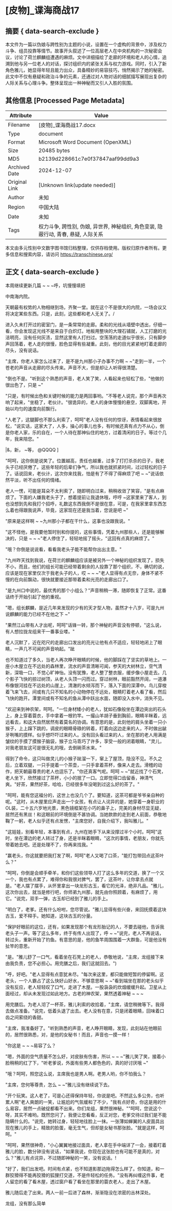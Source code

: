 # [皮物]_谍海商战17



## 摘要  { data-search-exclude }

<!-- tcd_abstract -->
本文件为一篇以伪娘与跨性别为主题的小说，设置在一个虚构的背景中，涉及权力斗争、组员投靠等情节。故事开头叙述了一位高层老人在中央机构的一次秘密会议，讨论了荷兰麒麟组遭遇的麻烦。文中详细描绘了走廊的环境和老人的心情，追溯到他与另一位老人的对话，探讨组织内的紧张关系与权力游戏。同时，引入了新角色雅儿，她显得年轻且能力出众，具备精妙的易容技巧，悄然揭示了她的秘密。此文中不仅有悬疑和政治斗争的元素，还通过对人物对话的细腻描写展现出复杂的人际关系与心理斗争。整体呈现出一种神秘而又引人入胜的氛围。

<!-- tcd_abstract_end -->

## 其他信息 [Processed Page Metadata]

| Attribute       | Value                                  |
|-----------------|----------------------------------------|
| Filename        | [皮物]_谍海商战17.docx                             |
| Type            | document                                 |
| Format          | Microsoft Word Document (OpenXML)                               |
| Size            | 20485 bytes                           |
| MD5             | b2139d228661c7e0f37847aaf99dd9a3                                  |
| Archived Date   | 2024-12-07                             |
| Original Link   | [Unknown link(update needed)]                         |
| Author          | 未知                               |
| Region          | 中国大陆                               |
| Date            | 未知                                 |
| Tags            | 权力斗争, 跨性别, 伪娘, 异世界, 神秘组织, 角色变装, 隐蔽行动, 青春, 悬疑, 人际关系                                 |

本文由多元性别中文数字图书馆归档整理，仅供存档使用。版权归原作者所有。更多信息和搜索内容，请访问 <https://transchinese.org/>


## 正文 { data-search-exclude }

<!-- tcd_main_text -->
本周继续更新几篇 ~ ~ ~呼，坑慢慢填把

中南海内院。

天朝最有权势的人物相继到场，齐聚一堂。就在这个不是很大的内院，一场会议又将决定某些东西。只是，此刻，这些都和老人无关了。/

进入久未打开过的密室门，是一条常常的走廊。柔和的光线从墙壁中透出，仔细一看，你会发现这光线不是来自于白炽灯。地板用整块的大理石铺就，人工打磨的光洁明亮，没有任何灰渍，显然这里有人打扫过。空荡荡的走道似乎很长，只有脚步声回荡着，老人走的很慢，脸色显得有些凝重。此刻，他的目光紧紧地盯着走廊的尽头，没有说话。

"主席，你老人家怎么过来了，是不是九州那小子办事不力啊 ~ ~"走到一半，一个苍老的声音从走廊的尽头传来。声音不大，但是却让人听得很清楚。

"倒也不是。"听到这个熟悉的声音，老人笑了笑，人看起来也轻松了些，"他做的很出色了，只是 ~"

"只是，有时候出色和关键时候的能力是两回事哟。"不等老人说完，那个声音再次响了起来，"坐稳了，老伙计。"很诡异的，老人的身体慢慢的悬空，双脚离地，开始以均匀的速度向前飘行。

"人老了，这腿脚也不那么利索了，呵呵"老人没有任何的惊讶，表情看起来很放松，"说实话，这家大了，人多，操心的事儿也多，有时候还真有点力不从心，倒是你老人家，乐的自在，一个人待在那神仙住的地方，过着清闲的日子。等过个几年，我来陪您。"

 |&，新， ~等， @QQQQ ]

"呵呵，这你倒是说笑了。位置越高，责任也越重，过多了打打杀杀的日子，我老头子已经厌倦了。这些年轻的后辈们争气，所以我也就抓紧时间，过过轻松的日子了。话说回来，老伙计，这次你来找我，怕是有了不得了得麻烦了吧 ~ ~"说话依然平淡，听不出任何的情绪。

老人一愣，可能是耳朵不太利索了，随即明白过来，稍稍收敛了笑容，"是有点麻烦了。下面的人嫌我老头子了，想着提前让我退休哦，哼哼 ~这家里来了客人，到也没想到先和我打个招呼，礼数这东西我倒不是很在意，可是，在我家里拿东西怎么着也得跟我说声，毕竟，这家现在还是我当着，您说是吧 ~"

"原来是这样啊 ~ ~九州那小子都在干什么，这事也没跟我说。"

"这不怪他，是我要他暂时别和你提的，这些事情，凭着九州那些人，还是能够解决的，只是 ~ ~ ~"老人停住了，轻轻地摇了摇头，"这回有点真的麻烦了。"

"哦？你倒是说说看，看看我老头子能不能帮你出出主意。"

"九州昨天找到我说，在荷兰的麒麟组应该是被另外一个神秘的组织发现了，损失不小，而且，他们的组长可能已经带着剩余的人投靠了那个组织，不，确切的说，应该是现在家里仅次于我老头子的人，哎 ~ ~ ~"老人显得有点无奈，身体不紧不慢的在向前飘动，很快就要接近那带着柔和光亮的走廊出口了。

"是九州口中说的，最优秀的那个小组么？"声音稍稍一滞，随即恢复了正常。这番话终于开始引起了他的重视。

"嗯，组长麒麟，是近几年来发现的少有的天才型人物，虽然才十八岁，可是九州说麒麟的能力已经不在他之下 ~"

"果然江山带有人才出呢，呵呵"话锋一转，那个神秘的声音没有停顿，"这么说，有人想拉拢龙组来干一番事业喽。"

老人沉默了，近在咫尺的走廊出口发出的亮光让他有点不适应，轻轻地闭上了眼睛，一声几不可闻的声音响起。"跐

也不知道过了多久，当老人再次睁开眼睛的时候，他的脚踩在了坚实的草地上。一座小木屋立在不远处的森林里，流水的声音清晰可闻，参天的大树林立，空气清新，深吸一口，不觉心旷神怡。没有犹豫，老人整了整衣服，缓步像小屋走去。几个影子飞快的掠过树顶，从老人头顶一闪而过。穿过树林，眼前豁然开阔，一道瀑布像银河挂在不远处的山崖上，清澈的水倾泻而下，落入下面的深潭中。鸟儿穿梭着飞来飞去，间或有几只不知名的小动物停在不远处，眼睛盯着老人看了看，然后飞快的跑开。潭里间或有不知名的鱼从潭中跃出水面，随即没入水中，消失不见。

"欢迎来到神农架，呵呵。"一位身材矮小的老人，犹如石像般坐在潭边突出的石头上，身上穿着蓑衣，手中拿着一根钓竿。一撮山羊胡子垂到胸前，眼睛半眯着，远远看去，和这大自然居然有着莫名的协调。有意思的是，此刻他的肩头坐着一只小猴子，上上蹿下跳的，调皮的眼睛骨碌的转着，盯着向这边走来的人，不时做出龇牙咧嘴的摸样。似乎想吓吓过来的人。没有回头看过来的人，坐在那的老人用满是皱纹的手摸了摸猴子脑袋，猴子立马乖巧了许多，享受一般的闭着眼睛，"灵儿，对我老朋友这可是很无礼的哦，去倒碗茶水来。"

得到了命令，这只叫做灵儿的小猴子跐溜一下，窜上了屋顶，隐没不见。不久之后，立着双腿，一只手提着一个茶壶，一只手拿着茶杯，像来人走去。滑稽的动作，把天朝最尊贵的老人也逗乐了。"你还真客气呢。呵呵 ~ ~"就近找了个石凳，老人坐下，欣然接过了茶杯，小小的抿了一口。立即觉得口齿留香，神清气爽。"好茶，果然好茶，哈哈，已经很多年没喝到过这么好的茶了。"

"呵呵，能有您这福分的，这世上也没几个了。要知道，这茶可都是爷爷亲自种的呢。"这时，从木屋里应声走出一个女孩，有点让人诧异的是，她穿着一身职业的OL装，二十五六岁地光景，黑色镜框架在小巧的鼻子上，完美的身材尽显无疑，居然还有黑丝！和这眼前的环境倒是不甚协调。当她款款的走到老人前面，恭敬地鞠了一躬，老人似乎还有点发愣，"主席您好，自我介绍下，我叫雅儿。"

"这娃娃，别看年轻，本事到有点，九州在她手下从来没撑过半个小时。呵呵"这时，坐在潭边的老人转过了身，还是半眯着眼睛，"这次的事情，老朋友，你就先带着她去吧。还是处理不了，你再来找我。"

"赢老头，你这就要把我打发了啊，呵呵"老人又喝了口茶，"能打包带回点这茶叶么？"

"呵呵，你倒是会顺手牵羊，和你们这些领导人打了这么多年的交道，换了一个又一个，我也有点累了，难得你和我很对脾气，罢了，这茶叶，让你拿去点就是。"老人摆了摆手，从怀里拿出一块龙形古玉，看它的光泽，绝非凡品。"雅儿，这次你出去，就当是修行吧，你师弟九州那，就先由你照顾着，有麻烦了，用它。"说完，双手一弹，古玉却已经到了雅儿的手上。

"明白了，老爹。还有什么吩咐，您尽管说。"雅儿显得有些兴奋，来回抚摸着这块古玉，爱不释手。她知道，这块古玉的分量。

"保护好眼前的这位，还有，如果发现那个有龙形胎记的人，不要去碰他，告诉我老头子一声。等了这么多年，终于有传人出现了，呼 ~ ~"说完，老人不再说话，转过头，重新开始了钓鱼。有意思的是，他的鱼竿周围围着一大群鱼，可是他没有扯竿的意思。

"是。"雅儿舒了一口气，看着坐在石凳上的老人，恭敬地说，"主席，龙组接下来由我负责，您不必担心。用完膳之后，我们这就回去。")

"呼，好吧。"老人显得有点意犹未尽。"每次来这里，都只能做短暂的停留啊。这老头，一个人霸占了这么快好山好水，不够意思啊 ~ ~"看到端坐在那的老头似乎没有反应，老人轻轻叹了口气，走进了木屋。一股袅袅的炊烟缓缓升起。卫星从上面经过，却从未发现过如此地方。古老的神农架，果然透着神秘 ~ ~ ~

用完膳后。为老人沏了一杯茶，雅儿利索的收拾着，"主席，请您稍微等下。我得去做点准备。"说完，低着头退了出去。老人没有在意，只是闭着眼睛，回味着口齿之间萦绕的香甜。

"主席，我准备好了。"听到熟悉的声音，老人睁开眼睛，发现，此刻站在他眼前的，居然很熟悉，对，是他的女秘书！而且，声音也一摸一样！

"你这是 ~ ~ ~易容了么？

"嗯，外面的空气质量不怎么好，对皮肤有伤害，所以 ~ ~ ~"雅儿笑了笑，接着小脸稍稍的红了下，"听老爹说，外面有些男人都色色的，真的好讨厌哦 ~"

"哦？呵呵，照您这么说，主席我也是男人啊。老男人哟，你不怕我么？

"主席，您何等尊贵，怎么 ~ ~"雅儿没有继续说下去。

"开个玩笑。这人老了，可是心还得保持年轻，你说是吧。不然这么多公务，也听累人啊"老人爽朗的一笑，让尴尬的气氛缓和了不少，"我有点好奇，你这是用的什么易容，居然一点破绽都看不出来。你们龙组，果然很神秘。""呵呵，您说这个呀，其实不难哟。既然您问了，我便让您看看，反正对您，老爹交待过我们是不能隐瞒什么的。"说完，她转过身，轻轻地往脸上一抹。一张薄如蝉翼的人皮面具出现在雅儿的手上，精致的脸蛋，毫无生气，但却是女秘书那张脸。"就是这样，呵呵。"

"呵呵，果然很神奇，"小心翼翼地接过面具，老人拿在手中端详了一会，接着盯着雅儿的脸，数分钟没有说话，"如果我说，你现在这张脸也有可能不是真的，对么？"雅儿有点诧异，不过随即神秘的一笑，没有说话。!

"好了，我们出发吧。时间有点紧，也不知道影那边拖得怎么样了。你知道，和一群狡猾得不能再狡猾的狐狸打交道，不是件轻松的任务。"没有再纠缠这件事，老人留恋的看了看木屋，透过窗户看了看坐在那里的蓑衣老人，走出了木屋。

雅儿随后走了出来。两人一前一后进了森林，渐渐隐没在浓密的丛林深处。

龙组，没有那么简单
<!-- tcd_main_text_end -->

